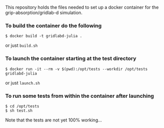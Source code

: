 This repository holds the files needed to set up a docker container for the grip-absorption/gridlab-d simulation.

### To build the container do the following
```
$ docker build -t gridlabd-julia .
```
or just `build.sh`

### To launch the container starting at the test directory
```
$ docker run -it --rm -v $(pwd):/opt/tests --workdir /opt/tests gridlabd-julia
```
or just `launch.sh`

### To run some tests from within the container after launching
```
$ cd /opt/tests
$ sh test.sh
```
Note that the tests are not yet 100% working...
